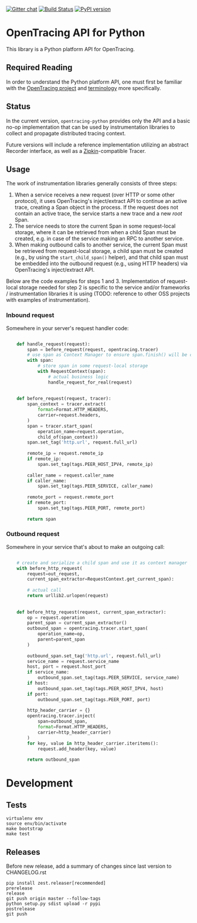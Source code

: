 [![Gitter chat](http://img.shields.io/badge/gitter-join%20chat%20%E2%86%92-brightgreen.svg)](https://gitter.im/opentracing/public) [![Build Status](https://travis-ci.org/opentracing/opentracing-python.svg?branch=master)](https://travis-ci.org/opentracing/opentracing-python) [![PyPI version](https://badge.fury.io/py/opentracing.svg)](https://badge.fury.io/py/opentracing)

# OpenTracing API for Python

This library is a Python platform API for OpenTracing.

## Required Reading

In order to understand the Python platform API, one must first be familiar with
the [OpenTracing project](http://opentracing.io) and
[terminology](http://opentracing.io/documentation/pages/spec.html) more specifically.

## Status

In the current version, `opentracing-python` provides only the API and a 
basic no-op implementation that can be used by instrumentation libraries to 
collect and propagate distributed tracing context.

Future versions will include a reference implementation utilizing an 
abstract Recorder interface, as well as a 
[Zipkin](http://openzipkin.github.io)-compatible Tracer.

## Usage

The work of instrumentation libraries generally consists of three steps:

1. When a service receives a new request (over HTTP or some other protocol),
it uses OpenTracing's inject/extract API to continue an active trace, creating a
Span object in the process. If the request does not contain an active trace,
the service starts a new trace and a new *root* Span.
2. The service needs to store the current Span in some request-local storage,
where it can be retrieved from when a child Span must be created, e.g. in case
of the service making an RPC to another service.
3. When making outbound calls to another service, the current Span must be
retrieved from request-local storage, a child span must be created (e.g., by
using the `start_child_span()` helper), and that child span must be embedded
into the outbound request (e.g., using HTTP headers) via OpenTracing's
inject/extract API.

Below are the code examples for steps 1 and 3. Implementation of request-local
storage needed for step 2 is specific to the service and/or frameworks /
instrumentation libraries it is using (TODO: reference to other OSS projects
with examples of instrumentation).

### Inbound request

Somewhere in your server's request handler code:

```python

    def handle_request(request):
        span = before_request(request, opentracing.tracer)
        # use span as Context Manager to ensure span.finish() will be called
        with span:
            # store span in some request-local storage
            with RequestContext(span):
                # actual business logic
                handle_request_for_real(request)
        
    
    def before_request(request, tracer):
        span_context = tracer.extract(
            format=Format.HTTP_HEADERS,
            carrier=request.headers,
        )
        span = tracer.start_span(
            operation_name=request.operation,
            child_of(span_context))
        span.set_tag('http.url', request.full_url)
    
        remote_ip = request.remote_ip
        if remote_ip:
            span.set_tag(tags.PEER_HOST_IPV4, remote_ip)
    
        caller_name = request.caller_name
        if caller_name:
            span.set_tag(tags.PEER_SERVICE, caller_name)
    
        remote_port = request.remote_port
        if remote_port:
            span.set_tag(tags.PEER_PORT, remote_port)
    
        return span
```

### Outbound request

Somewhere in your service that's about to make an outgoing call:

```python

    # create and serialize a child span and use it as context manager
    with before_http_request(
        request=out_request,
        current_span_extractor=RequestContext.get_current_span):
    
        # actual call
        return urllib2.urlopen(request)
    
    
    def before_http_request(request, current_span_extractor):
        op = request.operation
        parent_span = current_span_extractor()
        outbound_span = opentracing.tracer.start_span(
            operation_name=op,
            parent=parent_span
        )
    
        outbound_span.set_tag('http.url', request.full_url)
        service_name = request.service_name
        host, port = request.host_port
        if service_name:
            outbound_span.set_tag(tags.PEER_SERVICE, service_name)
        if host:
            outbound_span.set_tag(tags.PEER_HOST_IPV4, host)
        if port:
            outbound_span.set_tag(tags.PEER_PORT, port)
    
        http_header_carrier = {}
        opentracing.tracer.inject(
            span=outbound_span,
            format=Format.HTTP_HEADERS,
            carrier=http_header_carrier)
        )
        for key, value in http_header_carrier.iteritems():
            request.add_header(key, value)
    
        return outbound_span
```

# Development

## Tests

```
virtualenv env
source env/bin/activate
make bootstrap
make test
```

## Releases

Before new release, add a summary of changes since last version to CHANGELOG.rst

```
pip install zest.releaser[recommended]
prerelease
release
git push origin master --follow-tags
python setup.py sdist upload -r pypi
postrelease
git push
```

